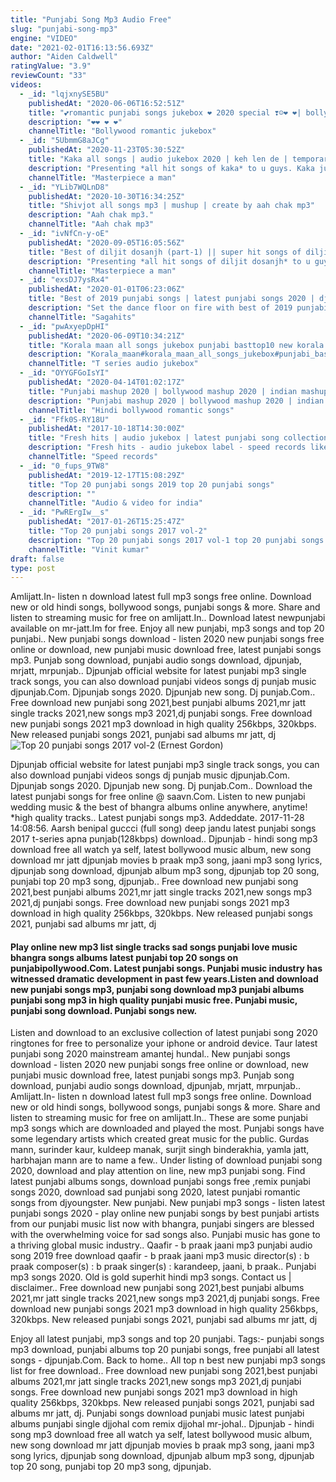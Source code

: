 ```yaml
---
title: "Punjabi Song Mp3 Audio Free"
slug: "punjabi-song-mp3"
engine: "VIDEO"
date: "2021-02-01T16:13:56.693Z"
author: "Aiden Caldwell"
ratingValue: "3.9"
reviewCount: "33"
videos:
  - _id: "lqjxnySE5BU"
    publishedAt: "2020-06-06T16:52:51Z"
    title: "💕romantic punjabi songs jukebox ❤️ 2020 special ❣☺❤️ ❤️| bollywood romantic jukebox 💕@sweet bhavika"
    description: "❤️❤️ ❤️ ❤️"
    channelTitle: "Bollywood romantic jukebox"
  - _id: "5UbmmG8aJCg"
    publishedAt: "2020-11-23T05:30:52Z"
    title: "Kaka all songs | audio jukebox 2020 | keh len de | temporary pyar | libaas | tennu ni khabran | kaka"
    description: "Presenting *all hit songs of kaka* to u guys. Kaka jukebox 2020. Listen and enjoy :) have a good day :) #kaka #kehlende #jukebox2020"
    channelTitle: "Masterpiece a man"
  - _id: "YLib7WQLnD8"
    publishedAt: "2020-10-30T16:34:25Z"
    title: "Shivjot all songs mp3 | mushup | create by aah chak mp3"
    description: "Aah chak mp3."
    channelTitle: "Aah chak mp3"
  - _id: "ivNfCn-y-oE"
    publishedAt: "2020-09-05T16:05:56Z"
    title: "Best of diljit dosanjh (part-1) || super hit songs of diljit dosanjh || punjabi jukebox 2020"
    description: "Presenting *all hit songs of diljit dosanjh* to u guys. Diljit dosanjh jukebox 2020. Listen and enjoy :) have a good day :) #diljitdosanjh #goat #naah"
    channelTitle: "Masterpiece a man"
  - _id: "exsDJ7ysRx4"
    publishedAt: "2020-01-01T06:23:06Z"
    title: "Best of 2019 punjabi songs | latest punjabi songs 2020 | dj party songs | audio jukebox | saga music"
    description: "Set the dance floor on fire with best of 2019 punjabi songs dj non stop punjabi songs 2019 by jordan sandhu, sidhu moose wala, bohemia, badshah,"
    channelTitle: "Sagahits"
  - _id: "pwAxyepDpHI"
    publishedAt: "2020-06-09T10:34:21Z"
    title: "Korala maan all songs jukebox punjabi basttop10 new korala maan all audio jukebox 2020"
    description: "Korala_maan#korala_maan_all_songs_jukebox#punjabi_bast_top10_audio_jukebox_2020#karola_maan_audio_jukebox# my youtube channel subscribe"
    channelTitle: "T series audio jukebox"
  - _id: "OYYGFGoIsYI"
    publishedAt: "2020-04-14T01:02:17Z"
    title: "Punjabi mashup 2020 | bollywood mashup 2020 | indian mashup 2020"
    description: "Punjabi mashup 2020 | bollywood mashup 2020 | indian mashup 2020 aspl5850 hello! thanks for supporting hindi bollywood"
    channelTitle: "Hindi bollywood romantic songs"
  - _id: "Ffk0S-RY18U"
    publishedAt: "2017-10-18T14:30:00Z"
    title: "Fresh hits | audio jukebox | latest punjabi song collection 2017 | speed records"
    description: "Fresh hits - audio jukebox label - speed records like || share || spread || love enjoy &amp; stay connected with us! ▻ subscribe to speed records"
    channelTitle: "Speed records"
  - _id: "0_fups_9TW8"
    publishedAt: "2019-12-17T15:08:29Z"
    title: "Top 20 punjabi songs 2019 top 20 punjabi songs"
    description: ""
    channelTitle: "Audio & video for india"
  - _id: "PwRErgIw__s"
    publishedAt: "2017-01-26T15:25:47Z"
    title: "Top 20 punjabi songs 2017 vol-2"
    description: "Top 20 punjabi songs 2017 vol-1 top 20 punjabi songs 2017 vol-3"
    channelTitle: "Vinit kumar"
draft: false
type: post
---
```


Amlijatt.In- listen n download latest full mp3 songs free online. Download new or old hindi songs, bollywood songs, punjabi songs &amp; more. Share and listen to streaming music for free on amlijatt.In.. Download latest newpunjabi available on mr-jatt.Im for free. Enjoy all new punjabi, mp3 songs and top 20 punjabi.. New punjabi songs download - listen 2020 new punjabi songs free online or download, new punjabi music download free, latest punjabi songs mp3. Punjab song download, punjabi audio songs download, djpunjab, mrjatt, mrpunjab.. Djpunjab official website for latest punjabi mp3 single track songs, you can also download punjabi videos songs dj punjab music djpunjab.Com. Djpunjab songs 2020. Djpunjab new song. Dj punjab.Com.. Free download new punjabi song 2021,best punjabi albums 2021,mr jatt single tracks 2021,new songs mp3 2021,dj punjabi songs. Free download new punjabi songs 2021 mp3 download in high quality 256kbps, 320kbps. New released punjabi songs 2021, punjabi sad albums mr jatt, dj
![Top 20 punjabi songs 2017 vol-2 (Ernest Gordon)](https://i.ytimg.com/vi/PwRErgIw__s/hqdefault.jpg "Top 20 punjabi songs 2017 vol-2 (Myrtle Aguilar)")

Djpunjab official website for latest punjabi mp3 single track songs, you can also download punjabi videos songs dj punjab music djpunjab.Com. Djpunjab songs 2020. Djpunjab new song. Dj punjab.Com.. Download the latest punjabi songs for free online @ saavn.Com. Listen to new punjabi wedding music &amp; the best of bhangra albums online anywhere, anytime! *high quality tracks.. Latest punjabi songs mp3. Addeddate. 2017-11-28 14:08:56. Aarsh benipal guccci (full song) deep jandu latest punjabi songs 2017 t-series apna punjab(128kbps) download.. Djpunjab - hindi song mp3 download free all watch ya self, latest bollywood music album, new song download mr jatt djpunjab movies b praak mp3 song, jaani mp3 song lyrics, djpunjab song download, djpunjab album mp3 song, djpunjab top 20 song, punjabi top 20 mp3 song, djpunjab.. Free download new punjabi song 2021,best punjabi albums 2021,mr jatt single tracks 2021,new songs mp3 2021,dj punjabi songs. Free download new punjabi songs 2021 mp3 download in high quality 256kbps, 320kbps. New released punjabi songs 2021, punjabi sad albums mr jatt, dj
<!--inArticleAds-->

<!--galleryOne-->

#### Play online new mp3 list single tracks sad songs punjabi love music bhangra songs albums latest punjabi top 20 songs on punjabipollywood.Com. Latest punjabi songs. Punjabi music industry has witnessed dramatic development in past few years.Listen and download new punjabi songs mp3, punjabi song download mp3 punjabi albums punjabi song mp3 in high quality punjabi music free. Punjabi music, punjabi song download. Punjabi songs new.
<!--inArticleAds-->

<!--galleryTwo-->

Listen and download to an exclusive collection of latest punjabi song 2020 ringtones for free to personalize your iphone or android device. Taur latest punjabi song 2020 mainstream amantej hundal.. New punjabi songs download - listen 2020 new punjabi songs free online or download, new punjabi music download free, latest punjabi songs mp3. Punjab song download, punjabi audio songs download, djpunjab, mrjatt, mrpunjab.. Amlijatt.In- listen n download latest full mp3 songs free online. Download new or old hindi songs, bollywood songs, punjabi songs &amp; more. Share and listen to streaming music for free on amlijatt.In.. These are some punjabi mp3 songs which are downloaded and played the most. Punjabi songs have some legendary artists which created great music for the public. Gurdas mann, surinder kaur, kuldeep manak, surjit singh binderakhia, yamla jatt, harbhajan mann are to name a few.. Under listing of download punjabi song 2020, download and play attention on line, new mp3 punjabi song. Find latest punjabi albums songs, download punjabi songs free ,remix punjabi songs 2020, download sad punjabi song 2020, latest punjabi romantic songs from djyoungster. New punjabi. New punjabi mp3 songs - listen latest punjabi songs 2020 - play online new punjabi songs by best punjabi artists from our punjabi music list now with bhangra, punjabi singers are blessed with the overwhelming voice for sad songs also. Punjabi music has gone to a thriving global music industry.. Qaafir - b praak jaani mp3 punjabi audio song 2019 free download qaafir - b praak jaani mp3 music director(s) : b praak composer(s) : b praak singer(s) : karandeep, jaani, b praak.. Punjabi mp3 songs 2020. Old is gold superhit hindi mp3 songs. Contact us | disclaimer.. Free download new punjabi song 2021,best punjabi albums 2021,mr jatt single tracks 2021,new songs mp3 2021,dj punjabi songs. Free download new punjabi songs 2021 mp3 download in high quality 256kbps, 320kbps. New released punjabi songs 2021, punjabi sad albums mr jatt, dj
<!--galleryThree-->

Enjoy all latest punjabi, mp3 songs and top 20 punjabi. Tags:- punjabi songs mp3 download, punjabi albums top 20 punjabi songs, free punjabi all latest songs - djpunjab.Com. Back to home.. All top n best new punjabi mp3 songs list for free download.. Free download new punjabi song 2021,best punjabi albums 2021,mr jatt single tracks 2021,new songs mp3 2021,dj punjabi songs. Free download new punjabi songs 2021 mp3 download in high quality 256kbps, 320kbps. New released punjabi songs 2021, punjabi sad albums mr jatt, dj. Punjabi songs download punjabi music latest punjabi albums punjabi single djjohal com remix djjohal mr-johal.. Djpunjab - hindi song mp3 download free all watch ya self, latest bollywood music album, new song download mr jatt djpunjab movies b praak mp3 song, jaani mp3 song lyrics, djpunjab song download, djpunjab album mp3 song, djpunjab top 20 song, punjabi top 20 mp3 song, djpunjab.